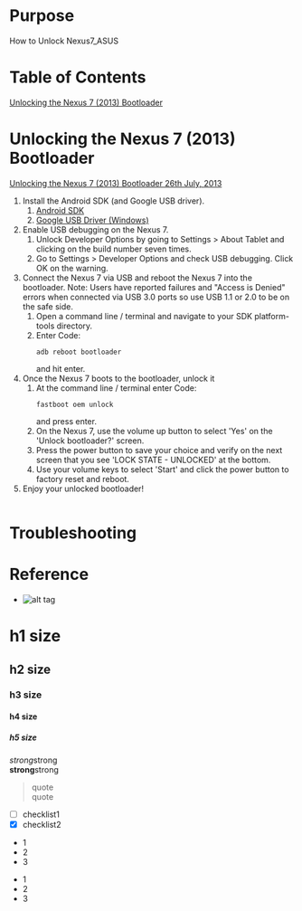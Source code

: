 # Purpose
How to Unlock Nexus7_ASUS  

# Table of Contents  
[Unlocking the Nexus 7 (2013) Bootloader](#unlocking-the-nexus-7-2013-bootloader)  

# Unlocking the Nexus 7 (2013) Bootloader  
[Unlocking the Nexus 7 (2013) Bootloader 26th July, 2013](https://forum.xda-developers.com/showthread.php?t=2379618)  

1. Install the Android SDK (and Google USB driver).
    1. [Android SDK](http://developer.android.com/sdk/index.html)
    2. [Google USB Driver (Windows)](http://developer.android.com/sdk/win-usb.html)
2. Enable USB debugging on the Nexus 7.
    1. Unlock Developer Options by going to Settings > About Tablet and clicking on the build number seven times.
    2. Go to Settings > Developer Options and check USB debugging. Click OK on the warning.
3. Connect the Nexus 7 via USB and reboot the Nexus 7 into the bootloader.
    Note: Users have reported failures and "Access is Denied" errors when connected via USB 3.0 ports so use USB 1.1 or 2.0 to be on the safe side.
    1. Open a command line / terminal and navigate to your SDK platform-tools directory.
    2. Enter
        Code:
        ```
        adb reboot bootloader
        ```
        and hit enter.
4. Once the Nexus 7 boots to the bootloader, unlock it
    1. At the command line / terminal enter
        Code:
        ```
        fastboot oem unlock
        ```
        and press enter.
    2. On the Nexus 7, use the volume up button to select 'Yes' on the 'Unlock bootloader?' screen.
    3. Press the power button to save your choice and verify on the next screen that you see 'LOCK STATE - UNLOCKED' at the bottom.
    4. Use your volume keys to select 'Start' and click the power button to factory reset and reboot.
5. Enjoy your unlocked bootloader!

```

```

# Troubleshooting


# Reference


* []()
![alt tag]()

# h1 size

## h2 size

### h3 size

#### h4 size

##### h5 size

*strong*strong  
**strong**strong  

> quote  
> quote

- [ ] checklist1
- [x] checklist2

* 1
* 2
* 3

- 1
- 2
- 3
